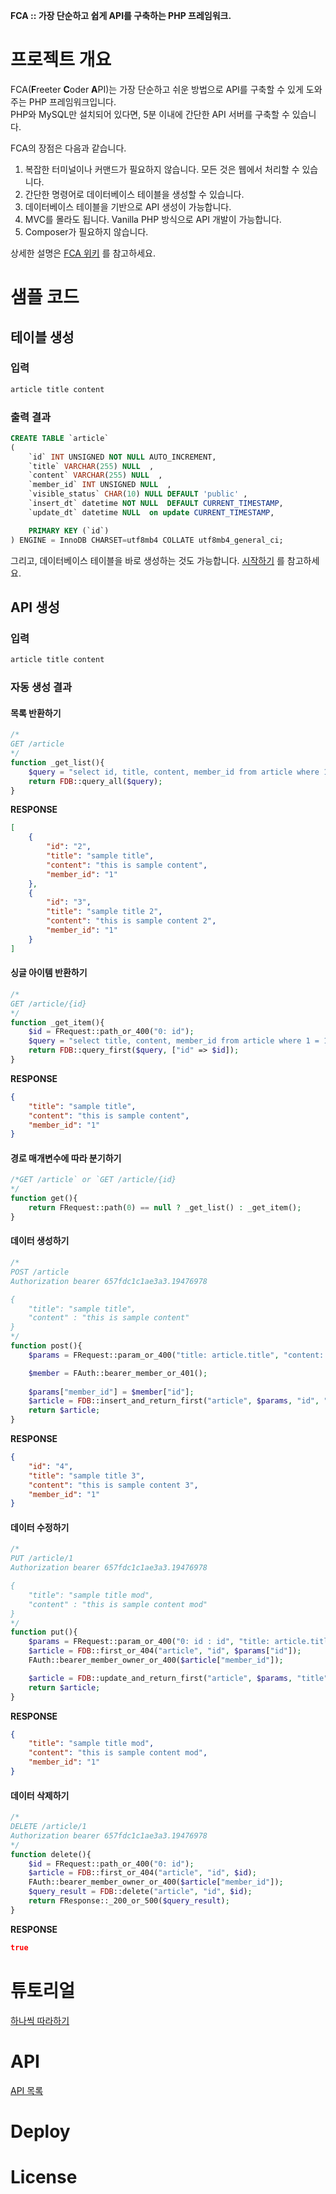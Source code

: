 **FCA :: 가장 단순하고 쉽게 API를 구축하는 PHP 프레임워크.**

# 프로젝트 개요
FCA(**F**reeter **C**oder **A**PI)는 가장 단순하고 쉬운 방법으로 API를 구축할 수 있게 도와주는 PHP 프레임워크입니다.  
PHP와 MySQL만 설치되어 있다면, 5분 이내에 간단한 API 서버를 구축할 수 있습니다.  

FCA의 장점은 다음과 같습니다.

1. 복잡한 터미널이나 커맨드가 필요하지 않습니다. 모든 것은 웹에서 처리할 수 있습니다.
2. 간단한 명령어로 데이터베이스 테이블을 생성할 수 있습니다.
3. 데이터베이스 테이블을 기반으로 API 생성이 가능합니다.
4. MVC를 몰라도 됩니다. Vanilla PHP 방식으로 API 개발이 가능합니다.
5. Composer가 필요하지 않습니다.

상세한 설명은 [FCA 위키](https://github.com/freetercoder/fca/wiki) 를 참고하세요.  

# 샘플 코드
## 테이블 생성
### 입력
```sh
article title content
```
### 출력 결과
```SQL
CREATE TABLE `article` 
( 
    `id` INT UNSIGNED NOT NULL AUTO_INCREMENT,    
    `title` VARCHAR(255) NULL  ,
    `content` VARCHAR(255) NULL  ,
    `member_id` INT UNSIGNED NULL  ,
    `visible_status` CHAR(10) NULL DEFAULT 'public' ,
    `insert_dt` datetime NOT NULL  DEFAULT CURRENT_TIMESTAMP,
    `update_dt` datetime NULL  on update CURRENT_TIMESTAMP,

    PRIMARY KEY (`id`)
) ENGINE = InnoDB CHARSET=utf8mb4 COLLATE utf8mb4_general_ci;    
```
그리고, 데이터베이스 테이블을 바로 생성하는 것도 가능합니다. [시작하기](https://github.com/freetercoder/fca/wiki/%EC%8B%9C%EC%9E%91%ED%95%98%EA%B8%B0) 를 참고하세요.

## API 생성
### 입력
```sh
article title content
```
### 자동 생성 결과
#### 목록 반환하기
```PHP
/*
GET /article
*/  
function _get_list(){
    $query = "select id, title, content, member_id from article where 1 = 1 and visible_status = 'public' order by insert_dt asc";
    return FDB::query_all($query);
}
```
  
**RESPONSE**
```JSON  
[
    {
        "id": "2",
        "title": "sample title",
        "content": "this is sample content",
        "member_id": "1"
    },
    {
        "id": "3",
        "title": "sample title 2",
        "content": "this is sample content 2",
        "member_id": "1"
    }
]
```

#### 싱글 아이템 반환하기
```PHP
/*
GET /article/{id}
*/
function _get_item(){
    $id = FRequest::path_or_400("0: id");
    $query = "select title, content, member_id from article where 1 = 1 and visible_status = 'public' and id = :id";
    return FDB::query_first($query, ["id" => $id]);
}
```
  
**RESPONSE**
```JSON
{
    "title": "sample title",
    "content": "this is sample content",
    "member_id": "1"
}
```


#### 경로 매개변수에 따라 분기하기
```PHP
/*GET /article` or `GET /article/{id}
*/
function get(){
    return FRequest::path(0) == null ? _get_list() : _get_item();
}
```

#### 데이터 생성하기
```PHP
/*
POST /article
Authorization bearer 657fdc1c1ae3a3.19476978

{
    "title": "sample title",
    "content" : "this is sample content"
}
*/
function post(){    
    $params = FRequest::param_or_400("title: article.title", "content: article.content");

    $member = FAuth::bearer_member_or_401();
        
    $params["member_id"] = $member["id"];
    $article = FDB::insert_and_return_first("article", $params, "id", "title", "content", "member_id");
    return $article;
}
```
  
**RESPONSE**
```JSON
{
    "id": "4",
    "title": "sample title 3",
    "content": "this is sample content 3",
    "member_id": "1"
}
```

#### 데이터 수정하기
```PHP
/*
PUT /article/1
Authorization bearer 657fdc1c1ae3a3.19476978

{
    "title": "sample title mod",
    "content" : "this is sample content mod"
}
*/
function put(){    
    $params = FRequest::param_or_400("0: id : id", "title: article.title", "content: article.content");
    $article = FDB::first_or_404("article", "id", $params["id"]);
    FAuth::bearer_member_owner_or_400($article["member_id"]);

    $article = FDB::update_and_return_first("article", $params, "title", "content", "member_id");
    return $article;
}
```
  
**RESPONSE**
```JSON
{
    "title": "sample title mod",
    "content": "this is sample content mod",
    "member_id": "1"
}
```

#### 데이터 삭제하기
```PHP
/*
DELETE /article/1
Authorization bearer 657fdc1c1ae3a3.19476978
*/
function delete(){
    $id = FRequest::path_or_400("0: id");
    $article = FDB::first_or_404("article", "id", $id);
    FAuth::bearer_member_owner_or_400($article["member_id"]);    
    $query_result = FDB::delete("article", "id", $id);
    return FResponse::_200_or_500($query_result);
}
```
  
**RESPONSE**
```JSON
true
```

# 튜토리얼
[하나씩 따라하기](https://github.com/freetercoder/fca/wiki/%EC%8B%9C%EC%9E%91%ED%95%98%EA%B8%B0)  

# API
[API 목록](https://github.com/freetercoder/fca/wiki/API-%EB%AA%A9%EB%A1%9D)


# Deploy

# License